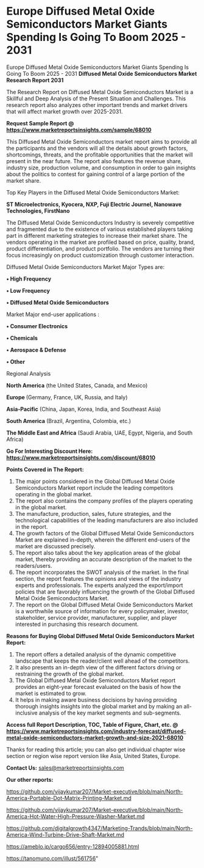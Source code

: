 # Europe Diffused Metal Oxide Semiconductors Market Giants Spending Is Going To Boom 2025 - 2031
 Europe Diffused Metal Oxide Semiconductors Market Giants Spending Is Going To Boom 2025 - 2031
<strong>Diffused Metal Oxide Semiconductors Market Research Report 2031</strong>

The Research Report on Diffused Metal Oxide Semiconductors Market is a Skillful and Deep Analysis of the Present Situation and Challenges. This research report also analyzes other important trends and market drivers that will affect market growth over 2025-2031.

<strong>Request Sample Report @ <a href=https://www.marketreportsinsights.com/sample/68010>https://www.marketreportsinsights.com/sample/68010</a></strong>

This Diffused Metal Oxide Semiconductors market report aims to provide all the participants and the vendors will all the details about growth factors, shortcomings, threats, and the profitable opportunities that the market will present in the near future. The report also features the revenue share, industry size, production volume, and consumption in order to gain insights about the politics to contest for gaining control of a large portion of the market share.

Top Key Players in the Diffused Metal Oxide Semiconductors Market:

<strong>ST Microelectronics, Kyocera, NXP, Fuji Electric Journel, Nanowave Technologies, FirstNano</strong>

The Diffused Metal Oxide Semiconductors Industry is severely competitive and fragmented due to the existence of various established players taking part in different marketing strategies to increase their market share. The vendors operating in the market are profiled based on price, quality, brand, product differentiation, and product portfolio. The vendors are turning their focus increasingly on product customization through customer interaction.

Diffused Metal Oxide Semiconductors Market Major Types are:

<strong>• High Frequency

• Low Frequency

• Diffused Metal Oxide Semiconductors</strong>

Market Major end-user applications :

<strong>• Consumer Electronics

• Chemicals

• Aerospace & Defense

• Other</strong>

Regional Analysis

</u><strong><b>North America</b></strong> (the United States, Canada, and Mexico)

<strong><b>Europe </b></strong>(Germany, France, UK, Russia, and Italy)

<strong><b>Asia-Pacific</b></strong> (China, Japan, Korea, India, and Southeast Asia)

<strong><b>South America</b></strong> (Brazil, Argentina, Colombia, etc.)

<strong><b>The Middle East and Africa</b></strong> (Saudi Arabia, UAE, Egypt, Nigeria, and South Africa)

<strong>Go For Interesting Discount Here: <a href=https://www.marketreportsinsights.com/discount/68010>https://www.marketreportsinsights.com/discount/68010</a></strong>

<strong>Points Covered in The Report:</strong>
<ol>
  <li>The major points considered in the Global Diffused Metal Oxide Semiconductors Market report include the leading competitors operating in the global market.</li>
  <li>The report also contains the company profiles of the players operating in the global market.</li>
  <li>The manufacture, production, sales, future strategies, and the technological capabilities of the leading manufacturers are also included in the report.</li>
  <li>The growth factors of the Global Diffused Metal Oxide Semiconductors Market are explained in-depth, wherein the different end-users of the market are discussed precisely.</li>
  <li>The report also talks about the key application areas of the global market, thereby providing an accurate description of the market to the readers/users.</li>
  <li>The report incorporates the SWOT analysis of the market. In the final section, the report features the opinions and views of the industry experts and professionals. The experts analyzed the export/import policies that are favorably influencing the growth of the Global Diffused Metal Oxide Semiconductors Market.</li>
  <li>The report on the Global Diffused Metal Oxide Semiconductors Market is a worthwhile source of information for every policymaker, investor, stakeholder, service provider, manufacturer, supplier, and player interested in purchasing this research document.</li>
</ol>
<strong>Reasons for Buying Global Diffused Metal Oxide Semiconductors Market Report:</strong>

<ol>
  <li>The report offers a detailed analysis of the dynamic competitive landscape that keeps the reader/client well ahead of the competitors.</li>
  <li>It also presents an in-depth view of the different factors driving or restraining the growth of the global market.</li>
  <li>The Global Diffused Metal Oxide Semiconductors Market report provides an eight-year forecast evaluated on the basis of how the market is estimated to grow.</li>
  <li>It helps in making aware business decisions by having providing thorough insights insights into the global market and by making an all-inclusive analysis of the key market segments and sub-segments.</li>
</ol>
<strong>Access full Report Description, TOC, Table of Figure, Chart, etc. @ <a href=https://www.marketreportsinsights.com/industry-forecast/diffused-metal-oxide-semiconductors-market-growth-and-size-2021-68010>https://www.marketreportsinsights.com/industry-forecast/diffused-metal-oxide-semiconductors-market-growth-and-size-2021-68010</a></strong>


Thanks for reading this article; you can also get individual chapter wise section or region wise report version like Asia, United States, Europe.

<strong>Contact Us:</strong>
sales@marketreportsinsights.com

<strong>Our other reports:</strong>

<a href=https://github.com/vijaykumar207/Market-executive/blob/main/North-America-Portable-Dot-Matrix-Printing-Market.md>https://github.com/vijaykumar207/Market-executive/blob/main/North-America-Portable-Dot-Matrix-Printing-Market.md</a>

<a href=https://github.com/vijaykumar207/Market-executive/blob/main/North-America-Hot-Water-High-Pressure-Washer-Market.md>https://github.com/vijaykumar207/Market-executive/blob/main/North-America-Hot-Water-High-Pressure-Washer-Market.md</a>

<a href=https://github.com/digitalgrowth4347/Marketing-Trands/blob/main/North-America-Wind-Turbine-Drive-Shaft-Market.md>https://github.com/digitalgrowth4347/Marketing-Trands/blob/main/North-America-Wind-Turbine-Drive-Shaft-Market.md</a>

<a href=https://ameblo.jp/cargo656/entry-12894005881.html>https://ameblo.jp/cargo656/entry-12894005881.html</a>

<a href=https://tanomuno.com/illust/561756>https://tanomuno.com/illust/561756</a>"
